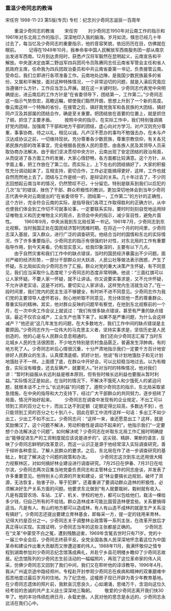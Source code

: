### 重温少奇同志的教诲
宋任穷
1998-11-23
第5版(专页)
专栏：纪念刘少奇同志诞辰一百周年

　　重温少奇同志的教诲
　　宋任穷
　　刘少奇同志1950年对云南工作的指示和1961年对东北局工作的指示，深深地印入我的脑海。岁月如流，倏忽已经几十年过去了，每当忆及少奇同志的重要指示，他的音容笑貌，依旧历历在目，仿佛就在眼前。
　　记得在1949年10月，我奉命率中国人民解放军西南服务团一部从南京出发进军西南。12月到达贵阳时，获悉卢汉将军毅然在昆明起义，云南宣告和平解放。中央遂决定由第二野战军四兵团司令员陈赓同志任云南省军管会主任和省人民政府主席，任命我为四兵团政治委员和中共云南省委第一书记，负责接管云南。受命后，我们立即进行各项准备工作。云南地处边陲，是我国少数民族最多的省份，又属和平解放，面对这种特殊情况，一个非常迫切的问题，就是入滇后究竟应当遵循什么方针，工作应当怎么开展。就在这一关键时刻，少奇同志代表党中央明确提出，进云南后的工作方针是“在省委领导下，团结第一，工作第二。”少奇同志这一指示气势恢宏，高瞻远瞩，顿使我们豁然开朗，思想上升到了一个新的高度。像云南这样一个特殊的省份，在接管之后，搞好我党我军和各民族的大团结，搞好同卢汉及其部属的团结合作，确是至关重要。把团结放在首要的位置上，就是抓住了纲，抓住了主要矛盾。
　　按照中央的指示，在实际工作中，我们特别强调搞好党内团结，加强南下干部和地方干部的团结，虚心向对方学习。对卢汉则充分尊重，事事协商，待之以礼，相见以诚。凡卢汉不愿办的事均不勉强去办，在未与卢汉达成协议之前，一切维持现状。充分尊重各少数民族，尊重宗教信仰，有关各兄弟民族内部的改革事宜，完全根据各民族人民的意愿，由各族人民及其领导人员采取协商办法解决。由于我们坚决贯彻中央方针，云南出现了安定团结的政治局面，从而促进了各方面工作的发展，大家心情舒畅，各方面都比较满意。这个方针，从字面上看，把工作放在了第二位。而实际上，上下左右的团结搞好了，大家的积极性充分调动起来了，互相支持，密切合作，工作必定能搞得更好，这样，工作也就自然而然地上去了。团结与工作是统一的，是辩证的关系。几十年过去了，不少同志回想起云南当年的情况，仍然赞叹不已，十分留恋。特别是联系到我们以后犯的几次“左”的错误，挫伤了干部、群众积极性的教训，更加深切地体会到当年少奇同志代表中央对云南提出的“在省委领导下，团结第一，工作第二”的方针的正确性，这个方针，完全符合云南的实际，是指导我们各项工作取得胜利的正确方针。从中也使我们体会到工作切不可就事论事，一定要联系实际，要时时刻刻自觉地运用辩证唯物主义和历史唯物主义的观点，去领会中央的指示，减少盲目性，避免片面性。
　　1960年9月，中央派我到东北局任第一书记。1961年7月，少奇同志到东北视察。当时我国正处在国民经济暂时困难时期。在将近一个月的时间里，少奇同志深入基层，深入群众，进行广泛的调查研究。他结合当时的国情和东北的实际情况，作了许多重要指示。少奇同志的指示有很强的针对性，对东北局的工作有重要指导作用，到今天来看，仍有现实意义。给我印象深的，主要有以下几点。
　　由于自然灾害和我们工作中的缺点错误，当时的国民经济暴露出不少问题。面对严峻的经济形势，一部分干部群众对大跃进、人民公社等做法表示困惑，产生了怀疑。东北局如实向少奇同志作了汇报。群众对党的重大决策产生怀疑，有不同意见，我们应当采取什么态度呢？少奇同志的态度非常明确，他说：“三面红旗可以让人家怀疑。不要人家一怀疑，就不让讲话。你又说要实事求是，又不允许怀疑，不允许讲老实话，这是不对的。要切实让人家讲话，这样党内生活就生动了。”在一段时间里，我们党内的民主生活不够健全，有时听不进不同意见。少奇同志作为我们党的主要领导人虚怀若谷，耐心地听取不同意见，充分体现他一贯的尊重群众、尊重实际的精神。其实，他对群众反映的问题早有察觉，在他到东北视察前的一个月，在一次中央工作会议上就说过：“我们有很多缺点错误，甚至有严重的缺点错误。最近不仅农业减产，工业生产也落下来了。如果不是严重问题，为什么会这样减产？”他还说“这几年发生的问题，在大多数地方，我们工作中间的缺点错误是主要原因。”少奇同志作为一位伟大的马克思主义者，坚持实事求是，坚信历史是人民创造的，他的心是与人民群众息息相通的。
　　我们还向少奇同志汇报了当时东北城乡人民的生活很困苦，不少地方特别是农村食品匮乏，普遍发生浮肿病，有的地方死了人。少奇同志听后心情很沉重，十分严肃地指示我们一定要千方百计地安排好人民群众的生活，认真摸清底细，抓好计划，他说“有计划地饿肚子和无计划地饿肚子不一样。上面摸了底，在群众中开好会，可以比较稳当地过去。以为有粮食，实际没有粮食，还去反瞒产，就要死人。”针对当时的特殊情况，他对我们讲：“暂时利益服从长远利益是根本原则，但有些时候长远利益也要服从暂时利益。”实际情况正是如此，在当时的情况下，不解决不饿死人和少饿死人的紧迫问题，就根本谈不上什么“长远利益”的问题了。遵照少奇同志的指示，东北局采取紧急措施，在中央的指导和大力支持下，经过广大干部群众的共同努力，逐步扭转了局面，情况开始好起来。
　　少奇同志在调查中发现有的企业规定，不出工可以领到工资的百分之七十，而出工达不到定额（定额定得比较高，多数达不到），也只能领到工资的百分之七十到八十。因此在职工中流传这样一句话：多出工不如少出工，少出工不如不出工。少奇同志问：“这样一来，谁还愿意出工？这样，就是奖励懒汉了。这个问题不解决，劳动积极性是调动不起来的”。他指示我们“一定要想个办法解决这个问题”。如何解决呢？少奇同志在听取东北局工作汇报时明确提出“能够促进生产的工资制度就应该说是进步的”。这尖锐、精辟、果断的语言，反映了少奇同志鲜明的改革意识，而这一认识正是源于他经常深入实际调查研究，善于倾听各种意见，了解人民群众的要求。之后，东北局在作了进一步调查研究的基础上，制定了解决这个问题的政策和办法。
　　少奇同志这次到东北还用很大精力视察林区，对如何搞好林业建设进行调查研究。7月25日在伊春、7月31日在哈尔滨，少奇同志两次召集当地党委负责同志和主管林业工作的同志座谈，并发表了许多重要意见。他特别关心资源的开发和建设，说“林业要搞长远规划，破坏了资源，无法恢复，贻害子孙，等于犯罪”。还着重讲了要调动群众造林的积极性，必须解决好生产关系方面的问题。他要求东北做到“有人就要栽树，栽树就有收入。凡是有国营农场、车站、工矿、机关、学校的地方，都可以包给他们，栽活一棵给多少钱，归自己所有的不给钱。群众造林成本可能比国营造林便宜些。关系要搞得适当。凡是有人、有山的地方都可以造成林，有人有山造不成林的就是生产关系没有搞好”。少奇同志还提出要建立育林基金，即每采一方，提一定的钱用来育林，记得大约是百分之一。少奇同志关于调整林业政策等一系列主张，在改革开放后才真正得以实现。实践证明，少奇同志当年的这些主张都是正确的。
　　少奇同志在“文革”中蒙受不白之冤，遭到残酷迫害，1969年含冤去世时只有71岁。党的十一届三中全会后，少奇同志终获平反。全党全国各族人民深深地怀念着这位为中国革命和建设作出重大贡献而又惨遭迫害的伟人。1988年11月，我满怀敬仰之情专程到湖南参加刘少奇同志纪念馆落成典礼，并赴宁乡县花明楼乡瞻仰了少奇同志故居。纪念馆陈列的少奇同志生前活动的一幅幅照片，再现了这位革命家的伟人风采，仿佛少奇同志又回到了我们中间，我们又在聆听他的谆谆教导。1996年4月，我从广州返京途中路经郑州，专程赴开封参观少奇同志在疾病和精神的双重磨难中孤苦地度过最后岁月的住地。为了纪念他，这幢房子现已开辟为青少年教育基地。在少奇同志遗体的照片前，我默哀沉思良久，心如潮涌，思绪万千，含泪向这位久经考验的忠诚的共产主义战士深深地三鞠躬。
　　敬爱的少奇同志离开我们快30年了。他的丰功伟绩彪炳日月，永载史册。人民对他的思念是永远的，少奇同志永远活在我们心中。
